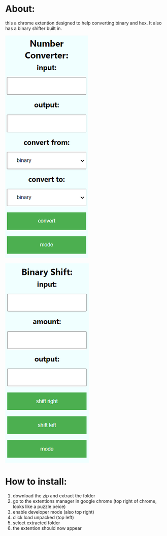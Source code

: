 # About:

this a chrome extention designed to help converting binary and hex. It also has a binary shifter built in.

![](assets/20220922_165231_image.png)

![](assets/20220922_165339_image.png)

# How to install:

1. download the zip and extract the folder
2. go to the extentions manager in google chrome (top right of chrome, looks like a puzzle peice)
3. enable developer mode (also top right)
4. click load unpacked (top left)
5. select extracted folder
6. the extention should now appear

